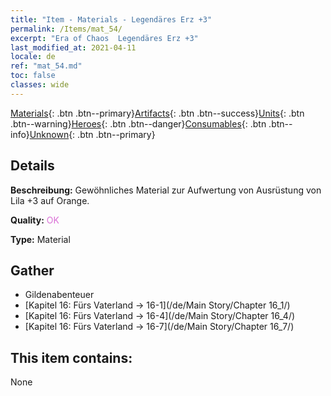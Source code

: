 ```yaml
---
title: "Item - Materials - Legendäres Erz +3"
permalink: /Items/mat_54/
excerpt: "Era of Chaos  Legendäres Erz +3"
last_modified_at: 2021-04-11
locale: de
ref: "mat_54.md"
toc: false
classes: wide
---
```

 [Materials](/de/Items/){: .btn .btn--primary}[Artifacts](/de/Items/Artifacts/){: .btn .btn--success}[Units](/de/Items/Units/){: .btn .btn--warning}[Heroes](/de/Items/Heroes/){: .btn .btn--danger}[Consumables](/de/Items/Consumables/){: .btn .btn--info}[Unknown](/de/Items/Unknown/){: .btn .btn--primary}

## Details
 **Beschreibung:** Gewöhnliches Material zur Aufwertung von Ausrüstung von Lila +3 auf Orange.

 **Quality:** <span style="color: #DA70D6">OK</span>

 **Type:** Material

## Gather

*    Gildenabenteuer 
*    [Kapitel 16: Fürs Vaterland -> 16-1](/de/Main Story/Chapter 16_1/) 
*    [Kapitel 16: Fürs Vaterland -> 16-4](/de/Main Story/Chapter 16_4/) 
*    [Kapitel 16: Fürs Vaterland -> 16-7](/de/Main Story/Chapter 16_7/) 

## This item contains:

  None


